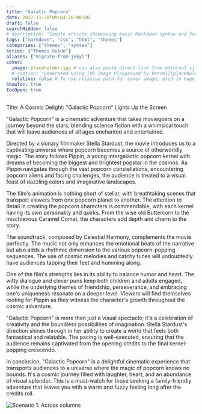 ```yaml
---
title: "Galatic Popcorn"
date: 2022-11-20T09:03:20-08:00
draft: false
searchHidden: false
# description: "Sample article showcasing basic Markdown syntax and formatting for HTML elements."
tags: ["markdown", "css", "html", "themes"]
categories: ["themes", "syntax"]
series: ["Themes Guide"]
aliases: ["migrate-from-jekyl"]
cover:
  image: placeholder.jpg # can also paste direct link from external site
  # caption: "Generated using [OG Image Playground by Vercel](placeholder.jpg)" 
  relative: false # To use relative path for cover image, used in hugo Page-bundles
ShowToc: true
TocOpen: true
---
```


Title: A Cosmic Delight: "Galactic Popcorn" Lights Up the Screen

"Galactic Popcorn" is a cinematic adventure that takes moviegoers on a journey beyond the stars, blending science fiction with a whimsical touch that will leave audiences of all ages enchanted and entertained.

Directed by visionary filmmaker Stella Stardust, the movie introduces us to a captivating universe where popcorn becomes a source of otherworldly magic. The story follows Pippin, a young intergalactic popcorn kernel with dreams of becoming the biggest and brightest popstar in the cosmos. As Pippin navigates through the vast popcorn constellations, encountering popcorn aliens and facing challenges, the audience is treated to a visual feast of dazzling colors and imaginative landscapes.

The film's animation is nothing short of stellar, with breathtaking scenes that transport viewers from one popcorn planet to another. The attention to detail in creating the popcorn characters is commendable, with each kernel having its own personality and quirks. From the wise old Buttercorn to the mischievous Caramel Comet, the characters add depth and charm to the story.

The soundtrack, composed by Celestial Harmony, complements the movie perfectly. The music not only enhances the emotional beats of the narrative but also adds a rhythmic dimension to the various popcorn-popping sequences. The use of cosmic melodies and catchy tunes will undoubtedly have audiences tapping their feet and humming along.

One of the film's strengths lies in its ability to balance humor and heart. The witty dialogue and clever puns keep both children and adults engaged, while the underlying themes of friendship, perseverance, and embracing one's uniqueness resonate on a deeper level. Viewers will find themselves rooting for Pippin as they witness the character's growth throughout the cosmic adventure.

"Galactic Popcorn" is more than just a visual spectacle; it's a celebration of creativity and the boundless possibilities of imagination. Stella Stardust's direction shines through in her ability to create a world that feels both fantastical and relatable. The pacing is well-executed, ensuring that the audience remains captivated from the opening credits to the final kernel-popping crescendo.

In conclusion, "Galactic Popcorn" is a delightful cinematic experience that transports audiences to a universe where the magic of popcorn knows no bounds. It's a cosmic journey filled with laughter, heart, and an abundance of visual splendor. This is a must-watch for those seeking a family-friendly adventure that leaves you with a warm and fuzzy feeling long after the credits roll.

![Scenario 1: Across columns](https://i.ibb.co/K0HVPBd/paper-mod-profilemode.png)